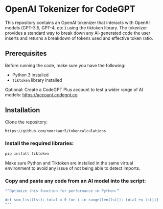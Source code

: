 # OpenAI Tokenizer for CodeGPT

This repository contains an OpenAI tokenizer that interacts with OpenAI models (GPT-3.5, GPT-4, etc.) using the tiktoken library. The tokenizer provides a standard way to break down any AI-generated code the user inserts and returns a breakdown of tokens used and effective token ratio.

## Prerequisites

Before running the code, make sure you have the following:

- Python 3 installed
- `tiktoken` library installed

Optional: 
Create a CodeGPT Plus account to test a wider range of AI models: https://account.codegpt.co

## Installation

Clone the repository:

```bash
https://github.com/noorkaur5/tokencalculations
```

### Install the required libraries:

```bash
pip install tiktoken
```

Make sure Python and Tiktoken are installed in the same virtual environment to avoid any issue of not being able to detect imports.

### Copy and paste any code from an AI model into the script:

```bash
"“Optimize this function for performance in Python:”

def sum_list(lst): total = 0 for i in range(len(lst)): total += lst[i] return total"
"""
```
